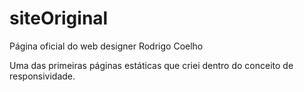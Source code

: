 # siteOriginal
Página oficial do web designer Rodrigo Coelho

Uma das primeiras páginas estáticas que criei dentro do conceito de responsividade.
